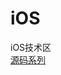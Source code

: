 # iOS
iOS技术区<br>
[源码系列](https://github.com/fanatic-mobile-developer-for-android/mobile_technology/blob/master/iOS/%E8%8B%B9%E6%9E%9C%E5%BC%80%E6%BA%90%E5%87%BA%E6%9D%A5%E7%9A%84%E6%BA%90%E7%A0%81)
